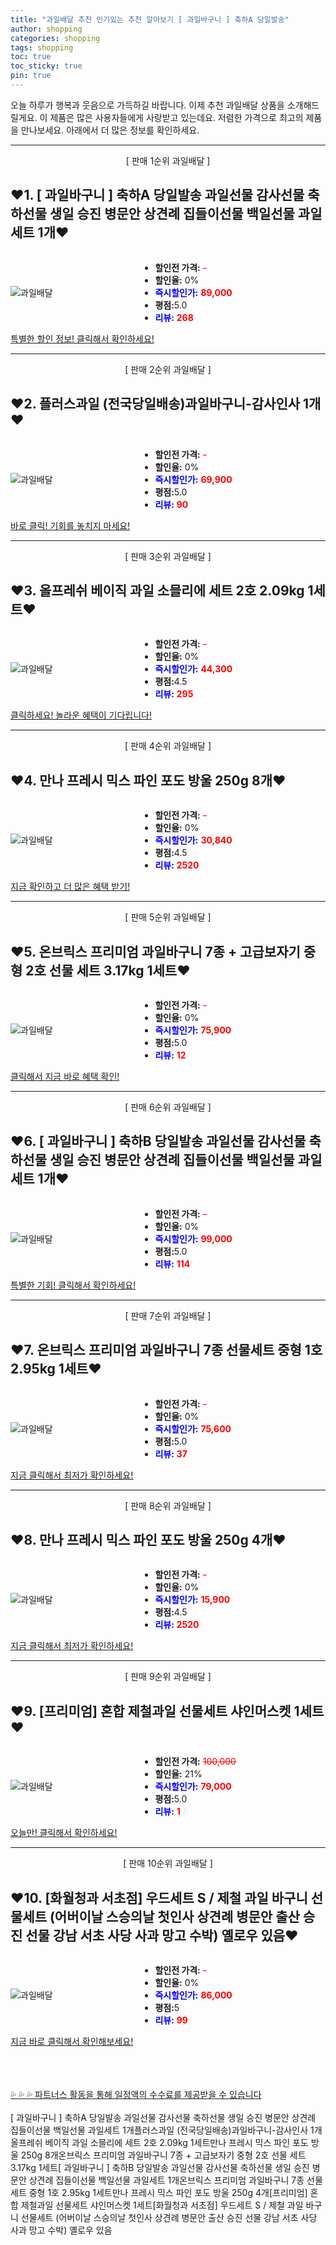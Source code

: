 ```yaml
---
title: "과일배달 추천 인기있는 추천 알아보기 [ 과일바구니 ] 축하A 당일발송"
author: shopping
categories: shopping
tags: shopping
toc: true
toc_sticky: true
pin: true
---
```

오늘 하루가 행복과 웃음으로 가득하길 바랍니다. 이제 추천 과일배달 상품을 소개해드릴게요. 이 제품은 많은 사용자들에게 사랑받고 있는데요. 저렴한 가격으로 최고의 제품을 만나보세요. 아래에서 더 많은 정보를 확인하세요.

---
<p class="toplist" style="margin: 0 auto; display: block; width: fit-content;">[ 판매 1순위 과일배달 ]</p>

<h2><strong>❤️1. [ 과일바구니 ] 축하A 당일발송 과일선물 감사선물 축하선물 생일 승진 병문안 상견례 집들이선물 백일선물 과일세트 1개❤️</strong></h2>

<div style="display: flex; align-items: center;">
    <div style="flex: 0.4;">
        <img src="https://thumbnail8.coupangcdn.com/thumbnails/remote/230x230ex/image/vendor_inventory/d50e/225fe660d548cb437458218445be51d67fd7abf1f300cfd84d7282edb468.jpg" alt="과일배달" style="max-width: 100%;">
    </div>
    <div style="flex: 0.6; margin-left: 10px;">
        <ul>
            <li><strong>할인전 가격:</strong> <del style="color: red;">-</del></li>
            <li><strong>할인율:</strong> 0%</li>
            <li><span style='color:blue'><strong>즉시할인가:</strong></span> <span style='color:red'><strong>89,000</strong></span></li>
            <li><strong>평점:</strong>5.0</li>
            <li><span style='color:blue'><strong>리뷰:</strong></span> <span style='color:red'><strong>268</strong></span></li>
        </ul>
    </div>
</div>
<div class="center">
    <a href="https://selin100587.github.io?lptag=AF9450613&subid=githubio&pageKey=7505780687&traceid=V0-153&itemId=19656678155&vendorItemId=82737904853" class="myButton">
        특별한 할인 정보! 클릭해서 확인하세요!
    </a>
</div>


---
<p class="toplist" style="margin: 0 auto; display: block; width: fit-content;">[ 판매 2순위 과일배달 ]</p>

<h2><strong>❤️2. 플러스과일 (전국당일배송)과일바구니-감사인사 1개❤️</strong></h2>

<div style="display: flex; align-items: center;">
    <div style="flex: 0.4;">
        <img src="https://thumbnail9.coupangcdn.com/thumbnails/remote/230x230ex/image/vendor_inventory/a2d2/b31d478605c73f4b52a5ac63c4188ea8fb6d0f1f9b81ea75d4cfc06707a4.jpg" alt="과일배달" style="max-width: 100%;">
    </div>
    <div style="flex: 0.6; margin-left: 10px;">
        <ul>
            <li><strong>할인전 가격:</strong> <del style="color: red;">-</del></li>
            <li><strong>할인율:</strong> 0%</li>
            <li><span style='color:blue'><strong>즉시할인가:</strong></span> <span style='color:red'><strong>69,900</strong></span></li>
            <li><strong>평점:</strong>5.0</li>
            <li><span style='color:blue'><strong>리뷰:</strong></span> <span style='color:red'><strong>90</strong></span></li>
        </ul>
    </div>
</div>
<div class="center">
    <a href="https://selin100587.github.io?lptag=AF9450613&subid=githubio&pageKey=101213852&traceid=V0-153&itemId=308688092&vendorItemId=3760561572" class="myButton">
        바로 클릭! 기회를 놓치지 마세요!
    </a>
</div>


---
<p class="toplist" style="margin: 0 auto; display: block; width: fit-content;">[ 판매 3순위 과일배달 ]</p>

<h2><strong>❤️3. 올프레쉬 베이직 과일 소믈리에 세트 2호 2.09kg 1세트❤️</strong></h2>

<div style="display: flex; align-items: center;">
    <div style="flex: 0.4;">
        <img src="https://thumbnail7.coupangcdn.com/thumbnails/remote/230x230ex/image/retail/images/1749328799148411-a17912c0-bf55-40c3-b2cb-d8f7b2a7d2a4.jpg" alt="과일배달" style="max-width: 100%;">
    </div>
    <div style="flex: 0.6; margin-left: 10px;">
        <ul>
            <li><strong>할인전 가격:</strong> <del style="color: red;">-</del></li>
            <li><strong>할인율:</strong> 0%</li>
            <li><span style='color:blue'><strong>즉시할인가:</strong></span> <span style='color:red'><strong>44,300</strong></span></li>
            <li><strong>평점:</strong>4.5</li>
            <li><span style='color:blue'><strong>리뷰:</strong></span> <span style='color:red'><strong>295</strong></span></li>
        </ul>
    </div>
</div>
<div class="center">
    <a href="https://selin100587.github.io?lptag=AF9450613&subid=githubio&pageKey=5930036999&traceid=V0-153&itemId=10534723709&vendorItemId=77816266661" class="myButton">
        클릭하세요! 놀라운 혜택이 기다립니다!
    </a>
</div>


---
<p class="toplist" style="margin: 0 auto; display: block; width: fit-content;">[ 판매 4순위 과일배달 ]</p>

<h2><strong>❤️4. 만나 프레시 믹스 파인 포도 방울 250g 8개❤️</strong></h2>

<div style="display: flex; align-items: center;">
    <div style="flex: 0.4;">
        <img src="https://thumbnail6.coupangcdn.com/thumbnails/remote/230x230ex/image/retail/images/2850001680952487-542bacf3-2f21-4e4c-9215-7c67e6357d4e.jpg" alt="과일배달" style="max-width: 100%;">
    </div>
    <div style="flex: 0.6; margin-left: 10px;">
        <ul>
            <li><strong>할인전 가격:</strong> <del style="color: red;">-</del></li>
            <li><strong>할인율:</strong> 0%</li>
            <li><span style='color:blue'><strong>즉시할인가:</strong></span> <span style='color:red'><strong>30,840</strong></span></li>
            <li><strong>평점:</strong>4.5</li>
            <li><span style='color:blue'><strong>리뷰:</strong></span> <span style='color:red'><strong>2520</strong></span></li>
        </ul>
    </div>
</div>
<div class="center">
    <a href="https://selin100587.github.io?lptag=AF9450613&subid=githubio&pageKey=5387702344&traceid=V0-153&itemId=19974912876&vendorItemId=87073351024" class="myButton">
        지금 확인하고 더 많은 혜택 받기!
    </a>
</div>


---
<p class="toplist" style="margin: 0 auto; display: block; width: fit-content;">[ 판매 5순위 과일배달 ]</p>

<h2><strong>❤️5. 온브릭스 프리미엄 과일바구니 7종 + 고급보자기 중형 2호 선물 세트 3.17kg 1세트❤️</strong></h2>

<div style="display: flex; align-items: center;">
    <div style="flex: 0.4;">
        <img src="https://thumbnail9.coupangcdn.com/thumbnails/remote/230x230ex/image/rs_quotation_api/hnzvfyti/50c0d70be2f54e89ae9a7ef6b4d94e5b.jpg" alt="과일배달" style="max-width: 100%;">
    </div>
    <div style="flex: 0.6; margin-left: 10px;">
        <ul>
            <li><strong>할인전 가격:</strong> <del style="color: red;">-</del></li>
            <li><strong>할인율:</strong> 0%</li>
            <li><span style='color:blue'><strong>즉시할인가:</strong></span> <span style='color:red'><strong>75,900</strong></span></li>
            <li><strong>평점:</strong>5.0</li>
            <li><span style='color:blue'><strong>리뷰:</strong></span> <span style='color:red'><strong>12</strong></span></li>
        </ul>
    </div>
</div>
<div class="center">
    <a href="https://selin100587.github.io?lptag=AF9450613&subid=githubio&pageKey=8075362139&traceid=V0-153&itemId=22746485483&vendorItemId=89781703283" class="myButton">
        클릭해서 지금 바로 혜택 확인!
    </a>
</div>


---
<p class="toplist" style="margin: 0 auto; display: block; width: fit-content;">[ 판매 6순위 과일배달 ]</p>

<h2><strong>❤️6. [ 과일바구니 ] 축하B 당일발송 과일선물 감사선물 축하선물 생일 승진 병문안 상견례 집들이선물 백일선물 과일세트 1개❤️</strong></h2>

<div style="display: flex; align-items: center;">
    <div style="flex: 0.4;">
        <img src="https://thumbnail7.coupangcdn.com/thumbnails/remote/230x230ex/image/vendor_inventory/a16e/af3aee8fb88dedbb74c54de847204f73fb46756668aff5cc5fd467e0f8d5.jpg" alt="과일배달" style="max-width: 100%;">
    </div>
    <div style="flex: 0.6; margin-left: 10px;">
        <ul>
            <li><strong>할인전 가격:</strong> <del style="color: red;">-</del></li>
            <li><strong>할인율:</strong> 0%</li>
            <li><span style='color:blue'><strong>즉시할인가:</strong></span> <span style='color:red'><strong>99,000</strong></span></li>
            <li><strong>평점:</strong>5.0</li>
            <li><span style='color:blue'><strong>리뷰:</strong></span> <span style='color:red'><strong>114</strong></span></li>
        </ul>
    </div>
</div>
<div class="center">
    <a href="https://selin100587.github.io?lptag=AF9450613&subid=githubio&pageKey=7505781580&traceid=V0-153&itemId=19656681331&vendorItemId=82737934285" class="myButton">
        특별한 기회! 클릭해서 확인하세요!
    </a>
</div>


---
<p class="toplist" style="margin: 0 auto; display: block; width: fit-content;">[ 판매 7순위 과일배달 ]</p>

<h2><strong>❤️7. 온브릭스 프리미엄 과일바구니 7종 선물세트 중형 1호 2.95kg 1세트❤️</strong></h2>

<div style="display: flex; align-items: center;">
    <div style="flex: 0.4;">
        <img src="https://thumbnail8.coupangcdn.com/thumbnails/remote/230x230ex/image/rs_quotation_api/ayzggd17/8e5e44fba3f84fc9a70637b2f6ea9551.jpg" alt="과일배달" style="max-width: 100%;">
    </div>
    <div style="flex: 0.6; margin-left: 10px;">
        <ul>
            <li><strong>할인전 가격:</strong> <del style="color: red;">-</del></li>
            <li><strong>할인율:</strong> 0%</li>
            <li><span style='color:blue'><strong>즉시할인가:</strong></span> <span style='color:red'><strong>75,600</strong></span></li>
            <li><strong>평점:</strong>5.0</li>
            <li><span style='color:blue'><strong>리뷰:</strong></span> <span style='color:red'><strong>37</strong></span></li>
        </ul>
    </div>
</div>
<div class="center">
    <a href="https://selin100587.github.io?lptag=AF9450613&subid=githubio&pageKey=7955965614&traceid=V0-153&itemId=21981244723&vendorItemId=89028884399" class="myButton">
        지금 클릭해서 최저가 확인하세요!
    </a>
</div>


---
<p class="toplist" style="margin: 0 auto; display: block; width: fit-content;">[ 판매 8순위 과일배달 ]</p>

<h2><strong>❤️8. 만나 프레시 믹스 파인 포도 방울 250g 4개❤️</strong></h2>

<div style="display: flex; align-items: center;">
    <div style="flex: 0.4;">
        <img src="https://thumbnail9.coupangcdn.com/thumbnails/remote/230x230ex/image/retail/images/2848638481829379-a90caade-e899-4a99-a365-a6223542cc5a.jpg" alt="과일배달" style="max-width: 100%;">
    </div>
    <div style="flex: 0.6; margin-left: 10px;">
        <ul>
            <li><strong>할인전 가격:</strong> <del style="color: red;">-</del></li>
            <li><strong>할인율:</strong> 0%</li>
            <li><span style='color:blue'><strong>즉시할인가:</strong></span> <span style='color:red'><strong>15,900</strong></span></li>
            <li><strong>평점:</strong>4.5</li>
            <li><span style='color:blue'><strong>리뷰:</strong></span> <span style='color:red'><strong>2520</strong></span></li>
        </ul>
    </div>
</div>
<div class="center">
    <a href="https://selin100587.github.io?lptag=AF9450613&subid=githubio&pageKey=5387702344&traceid=V0-153&itemId=8024162112&vendorItemId=75312855022" class="myButton">
        지금 클릭해서 최저가 확인하세요!
    </a>
</div>


---
<p class="toplist" style="margin: 0 auto; display: block; width: fit-content;">[ 판매 9순위 과일배달 ]</p>

<h2><strong>❤️9. [프리미엄] 혼합 제철과일 선물세트 샤인머스켓 1세트❤️</strong></h2>

<div style="display: flex; align-items: center;">
    <div style="flex: 0.4;">
        <img src="https://thumbnail6.coupangcdn.com/thumbnails/remote/230x230ex/image/vendor_inventory/c1a0/eb056e55681b66da157460800dfbd741a017bf9abfbf3509090b70ca9269.png" alt="과일배달" style="max-width: 100%;">
    </div>
    <div style="flex: 0.6; margin-left: 10px;">
        <ul>
            <li><strong>할인전 가격:</strong> <del style="color: red;">100,000</del></li>
            <li><strong>할인율:</strong> 21%</li>
            <li><span style='color:blue'><strong>즉시할인가:</strong></span> <span style='color:red'><strong>79,000</strong></span></li>
            <li><strong>평점:</strong>5.0</li>
            <li><span style='color:blue'><strong>리뷰:</strong></span> <span style='color:red'><strong>1</strong></span></li>
        </ul>
    </div>
</div>
<div class="center">
    <a href="https://selin100587.github.io?lptag=AF9450613&subid=githubio&pageKey=7643532350&traceid=V0-153&itemId=20317169188&vendorItemId=87402693225" class="myButton">
        오늘만! 클릭해서 확인하세요!
    </a>
</div>


---
<p class="toplist" style="margin: 0 auto; display: block; width: fit-content;">[ 판매 10순위 과일배달 ]</p>

<h2><strong>❤️10. [화월청과 서초점] 우드세트 S / 제철 과일 바구니 선물세트 (어버이날 스승의날 첫인사 상견례 병문안 출산 승진 선물 강남 서초 사당 사과 망고 수박) 옐로우 있음❤️</strong></h2>

<div style="display: flex; align-items: center;">
    <div style="flex: 0.4;">
        <img src="https://thumbnail10.coupangcdn.com/thumbnails/remote/230x230ex/image/vendor_inventory/e13d/46d5417ee24d49791ff1ec2f3de9e9d17a97394f9d9185486d163130f467.jpg" alt="과일배달" style="max-width: 100%;">
    </div>
    <div style="flex: 0.6; margin-left: 10px;">
        <ul>
            <li><strong>할인전 가격:</strong> <del style="color: red;">-</del></li>
            <li><strong>할인율:</strong> 0%</li>
            <li><span style='color:blue'><strong>즉시할인가:</strong></span> <span style='color:red'><strong>86,000</strong></span></li>
            <li><strong>평점:</strong>5</li>
            <li><span style='color:blue'><strong>리뷰:</strong></span> <span style='color:red'><strong>99</strong></span></li>
        </ul>
    </div>
</div>
<div class="center">
    <a href="https://selin100587.github.io?lptag=AF9450613&subid=githubio&pageKey=8114908455&traceid=V0-153&itemId=23003685296&vendorItemId=90037572808" class="myButton">
        지금 바로 클릭해서 확인해보세요!
    </a>
</div>

<br><br><br>[💦 💦 💦 파트너스 활동을 통해 일정액의 수수료를 제공받을 수 있습니다](https://link.coupang.com/a/bcpT2c)<br><br>[ 과일바구니 ] 축하A 당일발송 과일선물 감사선물 축하선물 생일 승진 병문안 상견례 집들이선물 백일선물 과일세트 1개플러스과일 (전국당일배송)과일바구니-감사인사 1개올프레쉬 베이직 과일 소믈리에 세트 2호 2.09kg 1세트만나 프레시 믹스 파인 포도 방울 250g 8개온브릭스 프리미엄 과일바구니 7종 + 고급보자기 중형 2호 선물 세트 3.17kg 1세트[ 과일바구니 ] 축하B 당일발송 과일선물 감사선물 축하선물 생일 승진 병문안 상견례 집들이선물 백일선물 과일세트 1개온브릭스 프리미엄 과일바구니 7종 선물세트 중형 1호 2.95kg 1세트만나 프레시 믹스 파인 포도 방울 250g 4개[프리미엄] 혼합 제철과일 선물세트 샤인머스켓 1세트[화월청과 서초점] 우드세트 S / 제철 과일 바구니 선물세트 (어버이날 스승의날 첫인사 상견례 병문안 출산 승진 선물 강남 서초 사당 사과 망고 수박) 옐로우 있음